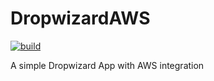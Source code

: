 # DropwizardAWS

[![build](https://github.com/ajtechdeveloper/DropwizardAWS/actions/workflows/build.yml/badge.svg)](https://github.com/ajtechdeveloper/DropwizardAWS/actions/workflows/build.yml)

A simple Dropwizard App with AWS integration
